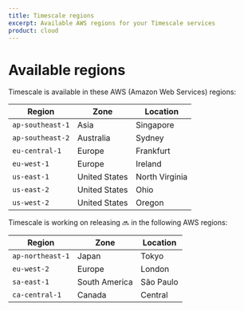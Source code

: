 ```yaml
---
title: Timescale regions
excerpt: Available AWS regions for your Timescale services
product: cloud
---
```


# Available regions

Timescale is available in these AWS (Amazon Web Services) regions:

|Region|Zone|Location|
|-|-|-|
|`ap-southeast-1`|Asia|Singapore|
|`ap-southeast-2`|Australia|Sydney|
|`eu-central-1`|Europe|Frankfurt|
|`eu-west-1`|Europe|Ireland|
|`us-east-1`|United States|North Virginia|
|`us-east-2`|United States|Ohio|
|`us-west-2`|United States|Oregon|

Timescale is working on releasing 🔜 in the following AWS regions:

|Region|Zone|Location|
|-|-|-|
|`ap-northeast-1`|Japan|Tokyo|
|`eu-west-2`|Europe|London|
|`sa-east-1`|South America|São Paulo|
|`ca-central-1`|Canada|Central|
